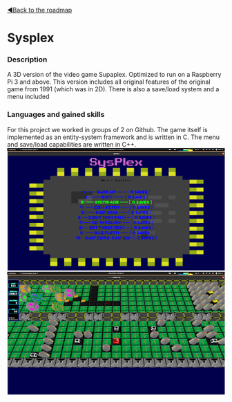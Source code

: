 [◀️Back to the roadmap](../roadmap.md#2020)

# Sysplex
### Description
A 3D version of the video game Supaplex. Optimized to run on a Raspberry Pi 3 and above. This version includes all original features of the original game from 1991 (which was in 2D). There is also a save/load system and a menu included
### Languages and gained skills
For this project we worked in groups of 2 on Github. The game itself is implemented as an entity-system framework and is written in C. The menu and save/load capabilities are written in C++.\
![Menu](sysplex_fig_menu.png)
![Game](sysplex_fig_game.png)
